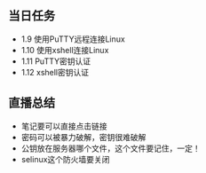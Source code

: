 ## 当日任务
+ 1.9 使用PuTTY远程连接Linux
+ 1.10 使用xshell连接Linux
+ 1.11 PuTTY密钥认证
+ 1.12 xshell密钥认证

## 直播总结
+ 笔记要可以直接点击链接
+ 密码可以被暴力破解，密钥很难破解
+ 公钥放在服务器哪个文件，这个文件要记住，一定！
+ selinux这个防火墙要关闭
